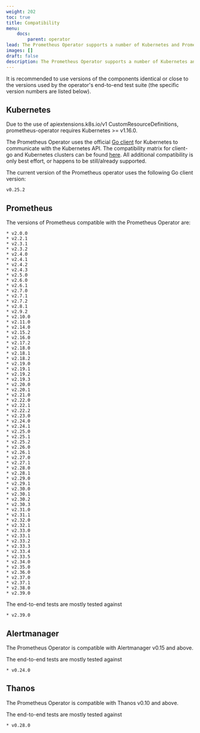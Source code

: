 ```yaml
---
weight: 202
toc: true
title: Compatibility
menu:
    docs:
        parent: operator
lead: The Prometheus Operator supports a number of Kubernetes and Prometheus releases.
images: []
draft: false
description: The Prometheus Operator supports a number of Kubernetes and Prometheus releases.
---
```


It is recommended to use versions of the components identical or close to the versions used by the operator's end-to-end test suite (the specific version numbers are listed below).

## Kubernetes

Due to the use of apiextensions.k8s.io/v1 CustomResourceDefinitions, prometheus-operator requires Kubernetes >= v1.16.0.

The Prometheus Operator uses the official [Go client](https://github.com/kubernetes/client-go) for Kubernetes to communicate with the Kubernetes API. The compatibility matrix for client-go and Kubernetes clusters can be found [here](https://github.com/kubernetes/client-go#compatibility-matrix). All additional compatibility is only best effort, or happens to be still/already supported.

The current version of the Prometheus operator uses the following Go client version:

```$ mdox-exec="go list -m  -f '{{ .Version }}' k8s.io/client-go"
v0.25.2
```

## Prometheus

The versions of Prometheus compatible with the Prometheus Operator are:

```$ mdox-exec="go run ./cmd/po-docgen/. compatibility"
* v2.0.0
* v2.2.1
* v2.3.1
* v2.3.2
* v2.4.0
* v2.4.1
* v2.4.2
* v2.4.3
* v2.5.0
* v2.6.0
* v2.6.1
* v2.7.0
* v2.7.1
* v2.7.2
* v2.8.1
* v2.9.2
* v2.10.0
* v2.11.0
* v2.14.0
* v2.15.2
* v2.16.0
* v2.17.2
* v2.18.0
* v2.18.1
* v2.18.2
* v2.19.0
* v2.19.1
* v2.19.2
* v2.19.3
* v2.20.0
* v2.20.1
* v2.21.0
* v2.22.0
* v2.22.1
* v2.22.2
* v2.23.0
* v2.24.0
* v2.24.1
* v2.25.0
* v2.25.1
* v2.25.2
* v2.26.0
* v2.26.1
* v2.27.0
* v2.27.1
* v2.28.0
* v2.28.1
* v2.29.0
* v2.29.1
* v2.30.0
* v2.30.1
* v2.30.2
* v2.30.3
* v2.31.0
* v2.31.1
* v2.32.0
* v2.32.1
* v2.33.0
* v2.33.1
* v2.33.2
* v2.33.3
* v2.33.4
* v2.33.5
* v2.34.0
* v2.35.0
* v2.36.0
* v2.37.0
* v2.37.1
* v2.38.0
* v2.39.0
```

The end-to-end tests are mostly tested against

```$ mdox-exec="go run ./cmd/po-docgen/. compatibility defaultPrometheusVersion"
* v2.39.0
```

## Alertmanager

The Prometheus Operator is compatible with Alertmanager v0.15 and above.

The end-to-end tests are mostly tested against

```$ mdox-exec="go run ./cmd/po-docgen/. compatibility defaultAlertmanagerVersion"
* v0.24.0
```

## Thanos

The Prometheus Operator is compatible with Thanos v0.10 and above.

The end-to-end tests are mostly tested against

```$ mdox-exec="go run ./cmd/po-docgen/. compatibility defaultThanosVersion"
* v0.28.0
```
